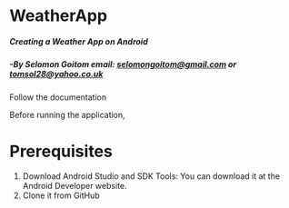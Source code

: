 # WeatherApp 
##### Creating a Weather App on Android

##### -By Selomon Goitom email: selomongoitom@gmail.com or tomsol28@yahoo.co.uk

Follow the documentation 

Before running the application,

# Prerequisites

1. Download Android Studio and SDK Tools: You can download it at the Android Developer website.
2. Clone it from GitHub





